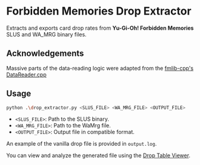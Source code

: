 # Forbidden Memories Drop Extractor
Extracts and exports card drop rates from **Yu-Gi-Oh! Forbidden Memories** SLUS and WA_MRG binary files.

## Acknowledgements
Massive parts of the data-reading logic were adapted from the [fmlib-cpp's DataReader.cpp](https://github.com/forbidden-memories-coding/fmlib-cpp/blob/master/FMLib/FMLib/src/DataReader.cpp)

## Usage
```bash
python .\drop_extractor.py <SLUS_FILE> <WA_MRG_FILE> <OUTPUT_FILE>
```

- `<SLUS_FILE>`: Path to the SLUS binary.
- `<WA_MRG_FILE>`: Path to the WaMrg file.
- `<OUTPUT_FILE>`: Output file in compatible format.

An example of the vanilla drop file is provided in `output.log`.

You can view and analyze the generated file using the [Drop Table Viewer](https://lundylizard.github.io/drop-table-viewer/).
